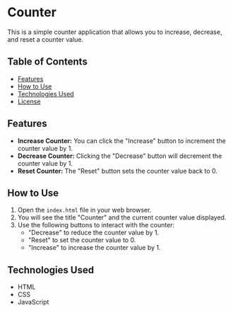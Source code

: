 # Counter

This is a simple counter application that allows you to increase, decrease, and reset a counter value.

## Table of Contents

- [Features](#features)
- [How to Use](#how-to-use)
- [Technologies Used](#technologies-used)
- [License](#license)

## Features

- **Increase Counter:** You can click the "Increase" button to increment the counter value by 1.
- **Decrease Counter:** Clicking the "Decrease" button will decrement the counter value by 1.
- **Reset Counter:** The "Reset" button sets the counter value back to 0.

## How to Use

1. Open the `index.html` file in your web browser.
2. You will see the title "Counter" and the current counter value displayed.
3. Use the following buttons to interact with the counter:
   - "Decrease" to reduce the counter value by 1.
   - "Reset" to set the counter value to 0.
   - "Increase" to increase the counter value by 1.

## Technologies Used

- HTML
- CSS
- JavaScript
